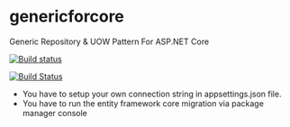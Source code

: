 # genericforcore
Generic Repository &amp; UOW Pattern For ASP.NET Core 

[![Build status](https://ci.appveyor.com/api/projects/status/1gum36aiadit63bk/branch/master?svg=true)](https://ci.appveyor.com/project/senvardarsemih/genericforcore/branch/master)

[![Build Status](https://travis-ci.org/senvardarsemih/genericforcore.svg?branch=master)](https://travis-ci.org/senvardarsemih/genericforcore)

* You have to setup your own connection string in appsettings.json file.
* You have to run the entity framework core migration via package manager console
